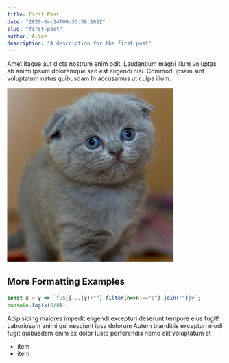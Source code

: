 ```yaml
---
title: First Post
date: "2020-04-14T00:33:58.102Z"
slug: "first-post"
author: Alice
description: "A description for the first post"
---
```


Amet itaque aut dicta nostrum enim odit. Laudantium magni illum voluptas ab animi Ipsum doloremque sed est eligendi nisi. Commodi ipsam sint voluptatum natus quibusdam In accusamus ut culpa illum.

![Kitten](./kitten.jpg)

## More Formatting Examples

```javascript
const x = y => `fu${[...(y)+""].filter(n=>n!=="a").join("")}y`;
console.log(x(0/0));
```

Adipisicing maiores impedit eligendi excepturi deserunt tempore eius fugit! Laboriosam animi qui nesciunt ipsa dolorum Autem blanditiis excepturi modi fugit quibusdam enim ex dolor Iusto perferendis nemo elit voluptatum et

- item
- item

